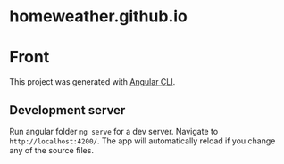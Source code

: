 # homeweather.github.io

# Front

This project was generated with [Angular CLI](https://github.com/angular/angular-cli). 

## Development server

Run angular folder `ng serve` for a dev server. Navigate to `http://localhost:4200/`. The app will automatically reload if you change any of the source files.

